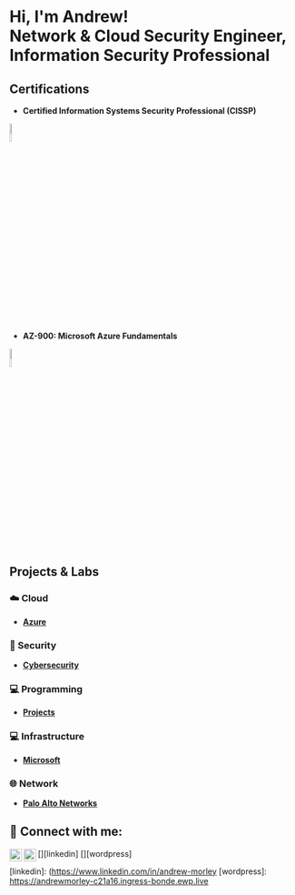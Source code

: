 <h1>Hi, I'm Andrew! <br/><a>Network & Cloud Security Engineer</a>, <a>Information Security Professional</a></h1>

<h2>Certifications</h2>

- <b>Certified Information Systems Security Professional (CISSP)</b>
<img src="https://images.credly.com/images/5e6f5247-1d61-4932-a5da-999a7feec067/isc2_cissp2.png" height="9%" width="9%" alt="ISC2"/>

- <b>AZ-900: Microsoft Azure Fundamentals</b>
<img src="https://blogs.sap.com/wp-content/uploads/2021/05/azure-fundamentals-600x600-1.png" height="9%" width="9%" alt="AZ-900"/>

<!--
- <b>AZ-104: Microsoft Azure Administrator</b> (In Progress)
<img src="https://intunedin.files.wordpress.com/2020/09/azure-administrator-associate-600x600-1.png?w=600" height="9%" width="9%" alt="AZ-104"/>
<br/>
-->

<h2>Projects & Labs</h2>

<h3>☁️ Cloud</h3>

- <b>[Azure](https://github.com/andrew-morley-2/azure)</b>

<h3>🔐 Security</h3>

- <b>[Cybersecurity](https://github.com/andrew-morley-2/cybersecurity-projects)</b>

<h3>💻 Programming</h3>

- <b>[Projects](https://github.com/andrew-morley-2/microsoft)</b>

<h3>💻 Infrastructure</h3>

- <b>[Microsoft](https://github.com/andrew-morley-2/microsoft)</b>

<h3>🌐 Network</h3>

- <b>[Palo Alto Networks](https://github.com/andrew-morley-2/palo-alto-networks)</b>

<h2>🔗 Connect with me:</h2>

[<img align="left" alt="AndrewMorley | LinkedIn" width="22px" src="https://www.svgrepo.com/show/81143/linkedin.svg" />][linkedin]
[<img align="left" alt="AndrewMorley | WordPress" width="22px" src="https://www.svgrepo.com/show/303536/wordpress-icon-logo.svg" />][wordpress]

[linkedin]: (https://www.linkedin.com/in/andrew-morley
[wordpress]: https://andrewmorley-c21a16.ingress-bonde.ewp.live
